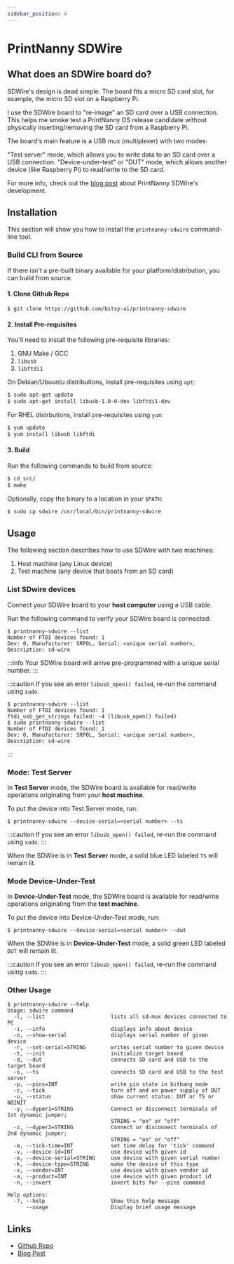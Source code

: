 ```yaml
---
sidebar_position: 4
---
```


# PrintNanny SDWire

## What does an SDWire board do?

SDWire's design is dead simple. The board fits a micro SD card slot, for example, the micro SD slot on a Raspberry Pi.

I use the SDWire board to "re-image" an SD card over a USB connection. This helps me smoke test a PrintNanny OS release candidate without physically inserting/removing the SD card from a Raspberry Pi.

The board's main feature is a USB mux (multiplexer) with two modes:

"Test server" mode, which allows you to write data to an SD card over a USB connection.
"Device-under-test" or "DUT" mode, which allows another device (like Raspberry Pi) to read/write to the SD card.

For more info, check out the [blog post](https://bitsy.ai/preorder-printnanny-sdwire/) about PrintNanny SDWire's development.

## Installation

This section will show you how to install the `printnanny-sdwire` command-line tool.

### Build CLI from Source

If there isn't a pre-built binary available for your platform/distribution, you can build from source.

#### 1. Clone Github Repo

```
$ git clone https://github.com/bitsy-ai/printnanny-sdwire

```
#### 2. Install Pre-requisites

You'll need to install the following pre-requisite libraries:

1. GNU Make / GCC
2. `libusb`
3. `libftdi1`

On Debian/Ubuuntu distributions, install pre-requisites using `apt`:

```bash
$ sudo apt-get update
$ sudo apt-get install libusb-1.0-0-dev libftdi1-dev
```

For RHEL distrbutions, install pre-requisites using `yum`:
```bash
$ yum update 
$ yum install libusb libftdi
```

#### 3. Build

Run the following commands to build from source:
```bash
$ cd src/
$ make
```

Optionally, copy the binary to a location in your `$PATH`:
```bash
$ sudo cp sdwire /usr/local/bin/printnanny-sdwire
```

## Usage

The following section describes how to use SDWire with two machines:

1. Host machine (any Linux device)
2. Test machine (any device that boots from an SD card)

### List SDwire devices

Connect your SDWire board to your **host computer** using a USB cable.

Run the following command to verify your SDWire board is connected:

```
$ printnanny-sdwire --list           
Number of FTDI devices found: 1
Dev: 0, Manufacturer: SRPOL, Serial: <unique serial number>, Description: sd-wire
```

:::info
Your SDWire board will arrive pre-programmed with a unique serial number.
:::

:::caution
If you see an error `libusb_open() failed`, re-run the command using `sudo`.
```
$ printnanny-sdwire --list 
Number of FTDI devices found: 1
ftdi_usb_get_strings failed: -4 (libusb_open() failed)
$ sudo printnanny-sdwire --list           
Number of FTDI devices found: 1
Dev: 0, Manufacturer: SRPOL, Serial: <unique serial number>, Description: sd-wire
```
:::

### Mode: Test Server

In **Test Server** mode, the SDWire board is available for read/write operations originating from your **host machine**.

To put the device into Test Server mode, run:

```
$ printnanny-sdwire --device-serial=<serial number> --ts      
```

:::caution
If you see an error `libusb_open() failed`, re-run the command using `sudo`.
:::

When the SDWire is in **Test Server** mode, a solid blue LED labeled `TS` will remain lit.


### Mode Device-Under-Test

In **Device-Under-Test** mode, the SDWire board is available for read/write operations originating from the **test machine**.

To put the device into Device-Under-Test mode, run:

```
$ printnanny-sdwire --device-serial=<serial number> --dut     
```

When the SDWire is in **Device-Under-Test** mode, a solid green LED labeled `DUT` will remain lit.

:::caution
If you see an error `libusb_open() failed`, re-run the command using `sudo`.
:::


### Other Usage

```
$ printnanny-sdwire --help
Usage: sdwire command
  -l, --list                     lists all sd-mux devices connected to PC
  -i, --info                     displays info about device
  -o, --show-serial              displays serial number of given device
  -r, --set-serial=STRING        writes serial number to given device
  -t, --init                     initialize target board
  -d, --dut                      connects SD card and USB to the target board
  -s, --ts                       connects SD card and USB to the test server
  -p, --pins=INT                 write pin state in bitbang mode
  -c, --tick                     turn off and on power supply of DUT
  -u, --status                   show current status: DUT or TS or NOINIT
  -y, --dyper1=STRING            Connect or disconnect terminals of 1st dynamic jumper;
                                 STRING = "on" or "off"
  -z, --dyper2=STRING            Connect or disconnect terminals of 2nd dynamic jumper;
                                 STRING = "on" or "off"
  -m, --tick-time=INT            set time delay for 'tick' command
  -v, --device-id=INT            use device with given id
  -e, --device-serial=STRING     use device with given serial number
  -k, --device-type=STRING       make the device of this type
  -x, --vendor=INT               use device with given vendor id
  -a, --product=INT              use device with given product id
  -n, --invert                   invert bits for --pins command

Help options:
  -?, --help                     Show this help message
      --usage                    Display brief usage message
```

## Links

* [Github Repo](https://github.com/bitsy-ai/printnanny-sdwire)
* [Blog Post](https://bitsy.ai/preorder-printnanny-sdwire/)